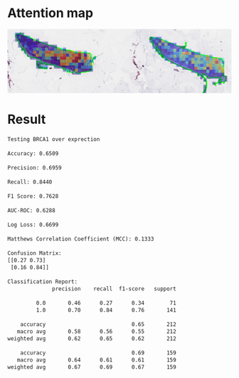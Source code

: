 # Attention map
![Attentionmap on different patches](https://github.com/DavideRusso98/driver-mutations-wsi/blob/simple_training/attention_map_val.png?raw=true)

# Result
```
Testing BRCA1 over exprection

Accuracy: 0.6509

Precision: 0.6959

Recall: 0.8440

F1 Score: 0.7628

AUC-ROC: 0.6288

Log Loss: 0.6699

Matthews Correlation Coefficient (MCC): 0.1333

Confusion Matrix:
[[0.27 0.73]
 [0.16 0.84]]

Classification Report:
              precision    recall  f1-score   support

         0.0       0.46      0.27      0.34        71
         1.0       0.70      0.84      0.76       141

    accuracy                           0.65       212
   macro avg       0.58      0.56      0.55       212
weighted avg       0.62      0.65      0.62       212

    accuracy                           0.69       159
   macro avg       0.64      0.61      0.61       159
weighted avg       0.67      0.69      0.67       159
```
